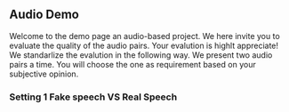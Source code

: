 ## Audio Demo

Welcome to the demo page an audio-based project. We here invite you to evaluate the quality of the audio pairs.
Your evalution is highlt appreciate! We standarlize the evalution in the following way.  We present two audio pairs a time. You will choose the one as requirement based on your subjective opinion.


### Setting 1 Fake speech VS Real Speech

